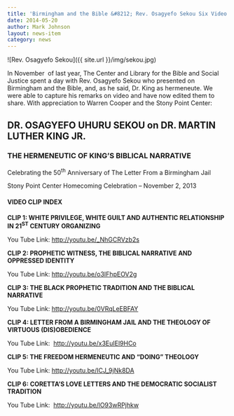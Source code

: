 ```yaml
---
title: 'Birmingham and the Bible &#8212; Rev. Osagyefo Sekou Six Video Clips'
date: 2014-05-20
author: Mark Johnson
layout: news-item
category: news
---
```

![Rev. Osagyefo Sekou]({{ site.url }}/img/sekou.jpg)

In November  of last year, The Center and Library for the Bible and Social Justice spent a day with Rev. Osagyefo Sekou who presented on Birmingham and the Bible, and, as he said, Dr. King as hermeneute. We were able to capture his remarks on video and have now edited them to share. With appreciation to Warren Cooper and the Stony Point Center:

## DR. OSAGYEFO UHURU SEKOU on DR. MARTIN LUTHER KING JR.

### THE HERMENEUTIC OF KING’S BIBLICAL NARRATIVE

Celebrating the 50<sup>th</sup> Anniversary of The Letter From a Birmingham Jail

Stony Point Center Homecoming Celebration – November 2, 2013

#### VIDEO CLIP INDEX

**CLIP 1: WHITE PRIVILEGE, WHITE GUILT AND AUTHENTIC RELATIONSHIP IN 21<sup>ST</sup> CENTURY ORGANIZING**

You Tube Link: <http://youtu.be/_NhGCRVzb2s>

**CLIP 2: PROPHETIC WITNESS, THE BIBLICAL NARRATIVE AND OPPRESSED IDENTITY**

You Tube Link: <http://youtu.be/o3IFhpEOV2g>

**CLIP 3: THE BLACK PROPHETIC TRADITION AND THE BIBLICAL NARRATIVE**

You Tube Link: <http://youtu.be/0VRqLeEBFAY>

**CLIP 4: LETTER FROM A BIRMINGHAM JAIL AND THE THEOLOGY OF VIRTUOUS (DIS)OBEDIENCE**

You Tube Link:  <http://youtu.be/x3EuIEl9HCo>

**CLIP 5: THE FREEDOM HERMENEUTIC AND “DOING” THEOLOGY**

You Tube Link: <http://youtu.be/ICJ_9jNk8DA>

**CLIP 6: CORETTA’S LOVE LETTERS AND THE DEMOCRATIC SOCIALIST TRADITION**

You Tube Link:  <a href="http://youtu.be/lO93wRPjhkw">http://youtu.be/lO93wRPjhkw</a>
